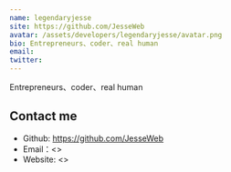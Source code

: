 ```yaml
---
name: legendaryjesse
site: https://github.com/JesseWeb
avatar: /assets/developers/legendaryjesse/avatar.png
bio: Entrepreneurs、coder、real human
email: 
twitter: 
---
```


Entrepreneurs、coder、real human

## Contact me

- Github: <https://github.com/JesseWeb>
- Email：<>
- Website: <>
  